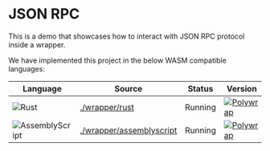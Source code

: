 # JSON RPC
This is a demo that showcases how to interact with JSON RPC protocol inside a wrapper.

We have implemented this project in the below WASM compatible languages:

| Language | Source | Status | Version |
|----------|--------|--------|---------|
| ![Rust](https://img.shields.io/badge/Rust-ffffff?style=for-the-badge&labelColor=ffff99&logoColor=000000&logo=rust) | [./wrapper/rust](./wrapper/rust) |Running                                              | [![Polywrap](https://img.shields.io/badge/Polywrap-0.10.0-blue?style=for-the-badge)](https://www.npmjs.com/package/polywrap/v/0.10.0) |
| ![AssemblyScript](https://img.shields.io/badge/AssemblyScript-007AAC?style=for-the-badge&labelColor=ffffff&logoColor=007AAC&logo=assemblyscript) | [./wrapper/assemblyscript](./wrapper/assemblyscript/) | Running                                              | [![Polywrap](https://img.shields.io/badge/Polywrap-0.10.0-blue?style=for-the-badge)](https://www.npmjs.com/package/polywrap/v/0.10.0) |
